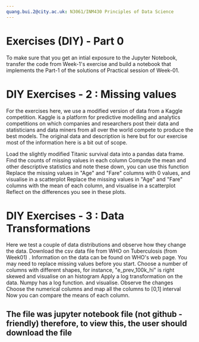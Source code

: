 ```yaml
---
quang.bui.2@city.ac.uk: N3061/INM430 Principles of Data Science
---
```


# Exercises (DIY) - Part 0
To make sure that you get an intial exposure to the Jupyter Notebook, transfer the code from Week-1's exercise and build a notebook that implements the Part-1 of the solutions of Practical session of Week-01.

# DIY Exercises - 2 : Missing values
For the exercises here, we use a modified version of data from a Kaggle competition. Kaggle is a platform for predictive modelling and analytics competitions on which companies and researchers post their data and statisticians and data miners from all over the world compete to produce the best models. The original data and description is here but for our exercise most of the information here is a bit out of scope.

Load the slightly modified Titanic survival data  into a pandas data frame.
Find the counts of missing values in each column
Compute the mean and other descriptive statistics and note these down, you can use this function
Replace the missing values in "Age" and "Fare" columns with 0 values, and visualise in a scatterplot
Replace the missing values in "Age" and "Fare" columns with the mean of each column, and visualise in a scatterplot
Reflect on the differences you see in these plots.

# DIY Exercises - 3 : Data Transformations
Here we test a couple of data distributions and observe how they change the data.
Download the csv data file from WHO on Tuberculosis (from Week01)  . Information on the data can be found on WHO's web page.
You may need to replace missing values before you start.
Choose a number of columns with different shapes, for instance, "e_prev_100k_hi" is right skewed and visualise on an histogram
Apply a log transformation on the data. Numpy has a log function. and visualise. Observe the changes
Choose the numerical columns and map all the columns to [0,1] interval
Now you can compare the means of each column.

## The file was jupyter notebook file (not github - friendly) therefore, to view this, the user should download the file